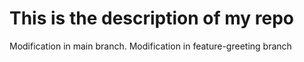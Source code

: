
# This is the description of my repo
Modification in main branch.
Modification in feature-greeting branch

